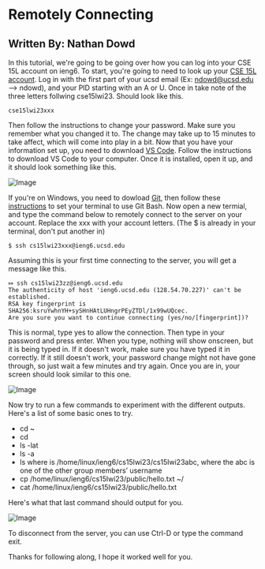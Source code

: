 # Remotely Connecting

Written By: Nathan Dowd
---

  In this tutorial, we're going to be going over how you can log into your CSE 15L account on ieng6. To start, you're going to need to look up your [CSE 15L account](https://sdacs.ucsd.edu/~icc/index.php). Log in with the first part of your ucsd email (Ex: ndowd@ucsd.edu --> ndowd), and your PID starting with an A or U. Once in take note of the three letters follwing cse15lwi23. Should look like this.

`cse15lwi23xxx`

Then follow the instructions to change your password. Make sure you remember what you changed it to. The change may take up to 15 minutes to take affect, which will come into play in a bit. Now that you have your information set up, you need to download [VS Code](https://code.visualstudio.com/). Follow the instructions to download VS Code to your computer. Once it is installed, open it up, and it should look something like this.

![Image](https://i.paste.pics/e87c5124b78cff605baba7e748fda477.png)

If you're on Windows, you need to dowload [Git](https://gitforwindows.org/), then follow these [instructions](https://stackoverflow.com/a/50527994) to set your terminal to use Git Bash. Now open a new termial, and type the command below to remotely connect to the server on your account. Replace the xxx with your account letters. (The $ is already in your terminal, don't put another in)

```
$ ssh cs15lwi23xxx@ieng6.ucsd.edu
```

Assuming this is your first time connecting to the server, you will get a message like this.

```
⤇ ssh cs15lwi23zz@ieng6.ucsd.edu
The authenticity of host 'ieng6.ucsd.edu (128.54.70.227)' can't be established.
RSA key fingerprint is SHA256:ksruYwhnYH+sySHnHAtLUHngrPEyZTDl/1x99wUQcec.
Are you sure you want to continue connecting (yes/no/[fingerprint])?
```

This is normal, type yes to allow the connection. Then type in your password and press enter. When you type, nothing will show onscreen, but it is being typed in. If it doesn't work, make sure you have typed it in correctly. If it still doesn't work, your password change might not have gone through, so just wait a few minutes and try again. Once you are in, your screen should look similar to this one.

![Image](https://i.paste.pics/49fe3a78a92b90c08cc4053cde0faf4c.png)

Now try to run a few commands to experiment with the different outputs. Here's a list of some basic ones to try.

- cd ~
- cd
- ls -lat
- ls -a
- ls <directory> where <directory> is /home/linux/ieng6/cs15lwi23/cs15lwi23abc, where the abc is one of the other group members’ username
- cp /home/linux/ieng6/cs15lwi23/public/hello.txt ~/
- cat /home/linux/ieng6/cs15lwi23/public/hello.txt
  
Here's what that last command should output for you.

![Image](https://i.paste.pics/b139a0a9c426bb18cb2d3e1c377e8729.png)
  
To disconnect from the server, you can use Ctrl-D or type the command exit.

Thanks for following along, I hope it worked well for you.
